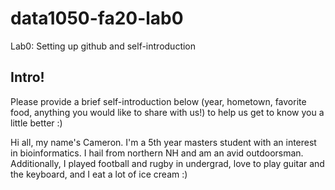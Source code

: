# data1050-fa20-lab0
Lab0: Setting up github and self-introduction
## Intro!
Please provide a brief self-introduction below (year, hometown, favorite food, anything you would like to share with us!) to help us get to know you a little better :)

Hi all, my name's Cameron. I'm a 5th year masters student with an interest in bioinformatics. I hail from northern NH and am an avid outdoorsman. Additionally, I played football and rugby in undergrad, love to play guitar and the keyboard, and I eat a lot of ice cream :) 
